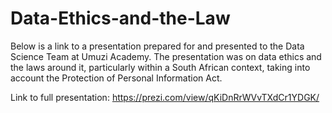 # Data-Ethics-and-the-Law

Below is a link to a presentation prepared for and presented to the Data Science Team at Umuzi Academy. The presentation was on data ethics and the laws around it, particularly within a South African context, taking into account the Protection of Personal Information Act. 

Link to full presentation: 
https://prezi.com/view/qKiDnRrWVvTXdCr1YDGK/
